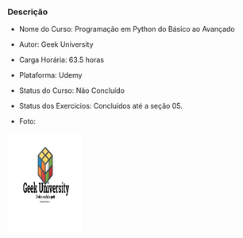 ### Descrição

- Nome do Curso: Programação em Python do Básico ao Avançado

- Autor: Geek University

- Carga Horária: 63.5 horas

- Plataforma: Udemy

- Status do Curso: Não Concluído
  
- Status dos Exercicios: Concluídos até a seção 05.
  
- Foto: 

<img src="../../foto/Geek.jpg" width="150" height="200"> 